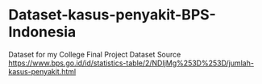 # Dataset-kasus-penyakit-BPS-Indonesia
Dataset for my College Final Project 
Dataset Source https://www.bps.go.id/id/statistics-table/2/NDIjMg%253D%253D/jumlah-kasus-penyakit.html
